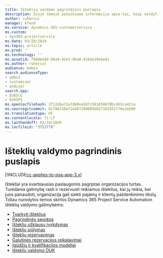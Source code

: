```yaml
---
title: Išteklių valdymo pagrindinis puslapis
description: Šioje temoje pateikiama informacija apie tai, kaip valdyti išteklius.
author: ruhercul
manager: kfend
ms.service: dynamics-365-customerservice
ms.custom:
- dyn365-projectservice
ms.date: 03/28/2019
ms.topic: article
ms.prod: ''
ms.technology: ''
ms.assetid: f984b4dd-66a9-42e3-8ba0-9164a39ebed1
ms.author: ruhercul
audience: Admin
search.audienceType:
- admin
- customizer
- enduser
search.app:
- D365CE
- D365PS
ms.openlocfilehash: 3f12dbe72a7db0ea507c561658670bc4b3ca411a
ms.sourcegitcommit: 8c786230ef2a497280885b827162561776e2eb00
ms.translationtype: HT
ms.contentlocale: lt-LT
ms.lasthandoff: 03/24/2020
ms.locfileid: "3753779"
---
```

# <a name="resource-management-home-page"></a>Išteklių valdymo pagrindinis puslapis

[!INCLUDE[cc-applies-to-psa-app-3.x](../includes/cc-applies-to-psa-app-3x.md)]

Ištekliai yra svarbiausias paslaugomis pagrįstas organizacijos turtas. Turėdama galimybę rasti ir rezervuoti reikiamus išteklius, kai jų reikia, bei juos panaudoti, organizacija gali siekti pajamų ir klientų pasitenkinimo tikslų. Toliau nurodytos temos skirtos Dynamics 365 Project Service Automation išteklių valdymo galimybėms:

- [Tvarkyti išteklius](manage-resources.md)
- [Pagrindinės sąvokos](reports-key-concepts.md)
- [Išteklių užklausų įvykdymas](resource-management-fulfill-requests.md)
- [Išteklių siūlymas](resource-management-propose-resources.md)
- [Išteklių rezervavimas](resource-management-book-resources-scheduleboard.md)
- [Galutinės rezervacijos reikalavimai](resource-management-softbook-requirements.md)
- [Įgūdžių ir kvalifikacijos modeliai](resource-management-skills-proficiency.md)
- [Išteklių valdymo DUK](resource-management-faq.md)
